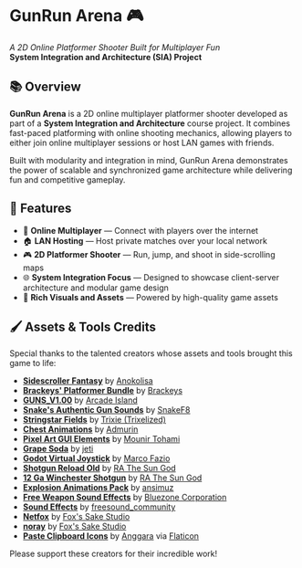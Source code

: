 # GunRun Arena 🎮  
*A 2D Online Platformer Shooter Built for Multiplayer Fun*  
**System Integration and Architecture (SIA) Project**

## 📚 Overview
**GunRun Arena** is a 2D online multiplayer platformer shooter developed as part of a **System Integration and Architecture** course project. It combines fast-paced platforming with online shooting mechanics, allowing players to either join online multiplayer sessions or host LAN games with friends.

Built with modularity and integration in mind, GunRun Arena demonstrates the power of scalable and synchronized game architecture while delivering fun and competitive gameplay.

## 🚀 Features
- 🔫 **Online Multiplayer** — Connect with players over the internet
- 🏠 **LAN Hosting** — Host private matches over your local network
- 🎮 **2D Platformer Shooter** — Run, jump, and shoot in side-scrolling maps
- 🌐 **System Integration Focus** — Designed to showcase client-server architecture and modular game design
- 🎨 **Rich Visuals and Assets** — Powered by high-quality game assets

## 🖌️ Assets & Tools Credits
Special thanks to the talented creators whose assets and tools brought this game to life:

- [**Sidescroller Fantasy**](https://anokolisa.itch.io/sidescroller-pixelart-sprites-asset-pack-forest-16x16) by [Anokolisa](https://anokolisa.itch.io/)
- [**Brackeys' Platformer Bundle**](https://brackeysgames.itch.io/brackeys-platformer-bundle) by [Brackeys](https://brackeysgames.itch.io/)
- [**GUNS_V1.00**](https://arcadeisland.itch.io/guns-asset-pack-v1) by [Arcade Island](https://arcadeisland.itch.io/)
- [**Snake's Authentic Gun Sounds**](https://f8studios.itch.io/snakes-authentic-gun-sounds) by [SnakeF8](https://f8studios.itch.io/)
- [**Stringstar Fields**](https://trixelized.itch.io/starstring-fields) by [Trixie (Trixelized)](https://itch.io/profile/trixelized)
- [**Chest Animations**](https://admurin.itch.io/free-chest-animations) by [Admurin](https://itch.io/profile/admurin)
- [**Pixel Art GUI Elements**](https://mounirtohami.itch.io/pixel-art-gui-elements) by [Mounir Tohami](https://mounirtohami.itch.io/)
- [**Grape Soda**](https://www.dafont.com/grapesoda-2.font) by [jeti](https://www.dafont.com/jeti.d2122)
- [**Godot Virtual Joystick**](https://github.com/MarcoFazioRandom/Virtual-Joystick-Godot) by [Marco Fazio](https://github.com/MarcoFazioRandom)
- [**Shotgun Reload Old**](https://soundbible.com/1996-Shotgun-Reload-Old.html) by [RA The Sun God](https://soundbible.com/)
- [**12 Ga Winchester Shotgun**](https://soundbible.com/2101-12-Ga-Winchester-Shotgun.html) by [RA The Sun God](https://soundbible.com/)
- [**Explosion Animations Pack**](https://ansimuz.itch.io/explosion-animations-pack) by [ansimuz](https://ansimuz.itch.io/)
- [**Free Weapon Sound Effects**](https://www.bluezone-corporation.com/free-sound-effects) by [Bluezone Corporation](https://www.bluezone-corporation.com/)
- [**Sound Effects**](https://pixabay.com/users/freesound_community-46691455/) by [freesound_community](https://pixabay.com/users/freesound_community-46691455/)
- [**Netfox**](https://github.com/foxssake/netfox) by [Fox's Sake Studio](https://github.com/foxssake)
- [**noray**](https://github.com/foxssake/noray) by [Fox's Sake Studio](https://github.com/foxssake)
- [**Paste Clipboard Icons**](https://www.flaticon.com/free-icons/paste-clipboard) by [Anggara](https://www.flaticon.com/authors/anggara) via [Flaticon](https://www.flaticon.com/)

Please support these creators for their incredible work!
